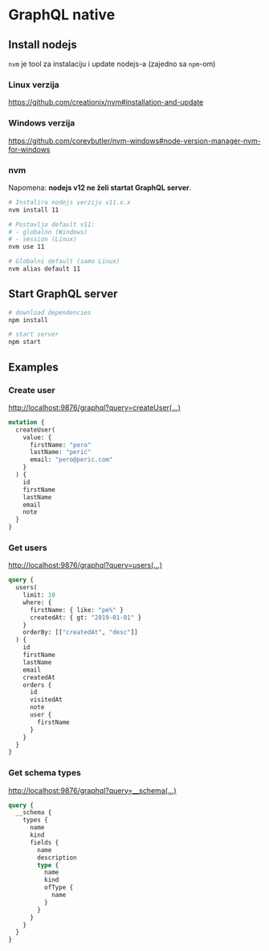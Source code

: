 # GraphQL native

## Install nodejs

`nvm` je tool za instalaciju i update nodejs-a (zajedno sa `npm`-om)

### Linux verzija

https://github.com/creationix/nvm#installation-and-update

### Windows verzija

https://github.com/coreybutler/nvm-windows#node-version-manager-nvm-for-windows

### nvm

Napomena: **nodejs v12 ne želi startat GraphQL server**.

```sh
# Instalira nodejs verziju v11.x.x
nvm install 11

# Postavlja default v11:
# - globalno (Windows)
# - session (Linux)
nvm use 11

# Globalni default (samo Linux)
nvm alias default 11
```

## Start GraphQL server

```sh
# download dependencies
npm install

# start server
npm start
```

## Examples

### Create user

[http://localhost:9876/graphql?query=createUser(...)](http://localhost:9876/graphql?query=mutation%20%7B%0A%20%20createUser(%0A%20%20%20%20value%3A%20%7B%0A%20%20%20%20%20%20firstName%3A%20%22pero%22%0A%20%20%20%20%20%20lastName%3A%20%22peri%C4%87%22%0A%20%20%20%20%20%20email%3A%20%22pero%40peric.com%22%0A%20%20%09%7D%0A%20%20)%20%7B%0A%20%20%20%20id%0A%20%20%20%20firstName%0A%20%20%20%20lastName%0A%20%20%20%20email%0A%20%20%20%20note%0A%20%20%7D%0A%7D)

```graphql
mutation {
  createUser(
    value: {
      firstName: "pero"
      lastName: "perić"
      email: "pero@peric.com"
  	}
  ) {
    id
    firstName
    lastName
    email
    note
  }
}
```

### Get users

[http://localhost:9876/graphql?query=users(...)](http://localhost:9876/graphql?query=query%20%7B%0A%20%20users(%0A%20%20%20%20limit%3A%2010%0A%20%20%20%20where%3A%20%7B%0A%20%20%20%20%20%20firstName%3A%20%7B%20like%3A%20%22pe%25%22%20%7D%0A%20%20%20%20%20%20createdAt%3A%20%7B%20gt%3A%20%222019-01-01%22%20%7D%0A%20%20%20%20%7D%0A%20%20%20%20orderBy%3A%20%5B%5B%22createdAt%22%2C%20%22desc%22%5D%5D%0A%20%20)%20%7B%0A%20%20%20%20id%0A%20%20%20%20firstName%0A%20%20%20%20lastName%0A%20%20%20%20email%0A%20%20%20%20createdAt%0A%20%20%20%20orders%20%7B%0A%20%20%20%20%20%20id%0A%20%20%20%20%20%20visitedAt%0A%20%20%20%20%20%20note%0A%20%20%20%20%20%20user%20%7B%0A%20%20%20%20%20%20%20%20firstName%0A%20%20%20%20%20%20%7D%0A%20%20%20%20%7D%0A%20%20%7D%0A%7D)

```graphql
query {
  users(
    limit: 10
    where: {
      firstName: { like: "pe%" }
      createdAt: { gt: "2019-01-01" }
    }
    orderBy: [["createdAt", "desc"]]
  ) {
    id
    firstName
    lastName
    email
    createdAt
    orders {
      id
      visitedAt
      note
      user {
        firstName
      }
    }
  }
}
```

### Get schema types

[http://localhost:9876/graphql?query=__schema(...)](http://localhost:9876/graphql?query=query%20%7B%0A%20%20__schema%20%7B%0A%20%20%20%20types%20%7B%0A%20%20%20%20%20%20name%0A%20%20%20%20%20%20kind%0A%20%20%20%20%20%20fields%20%7B%0A%20%20%20%20%20%20%20%20name%0A%20%20%20%20%20%20%20%20description%0A%20%20%20%20%20%20%20%20type%20%7B%0A%20%20%20%20%20%20%20%20%20%20name%0A%20%20%20%20%20%20%20%20%20%20kind%0A%20%20%20%20%20%20%20%20%20%20ofType%20%7B%0A%20%20%20%20%20%20%20%20%20%20%20%20name%0A%20%20%20%20%20%20%20%20%20%20%7D%0A%20%20%20%20%20%20%20%20%7D%0A%20%20%20%20%20%20%7D%0A%20%20%20%20%7D%0A%20%20%7D%0A%7D)

```graphql
query {
  __schema {
    types {
      name
      kind
      fields {
        name
        description
        type {
          name
          kind
          ofType {
            name
          }
        }
      }
    }
  }
}
```
